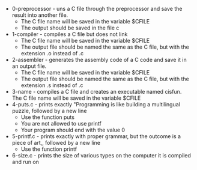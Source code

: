 * 0-preprocessor - uns a C file through the preprocessor and save the result into another file.
	* The C file name will be saved in the variable $CFILE
	* The output should be saved in the file c
* 1-compiler - compiles a C file but does not link
	* The C file name will be saved in the variable $CFILE
	* The output file should be named the same as the C file, but with the extension .o instead of .c
* 2-assembler - generates the assembly code of a C code and save it in an output file.
	* The C file name will be saved in the variable $CFILE
	* The output file should be named the same as the C file, but with the extension .s instead of .c
* 3-name - compiles a C file and creates an executable named cisfun. The C file name will be saved in the variable $CFILE
* 4-puts.c - prints exactly "Programming is like building a multilingual puzzle, followed by a new line
	* Use the function puts
	* You are not allowed to use printf
	* Your program should end with the value 0
* 5-printf.c - prints exactly with proper grammar, but the outcome is a piece of art,, followed by a new line
	* Use the function printf
* 6-size.c -  prints the size of various types on the computer it is compiled and run on

